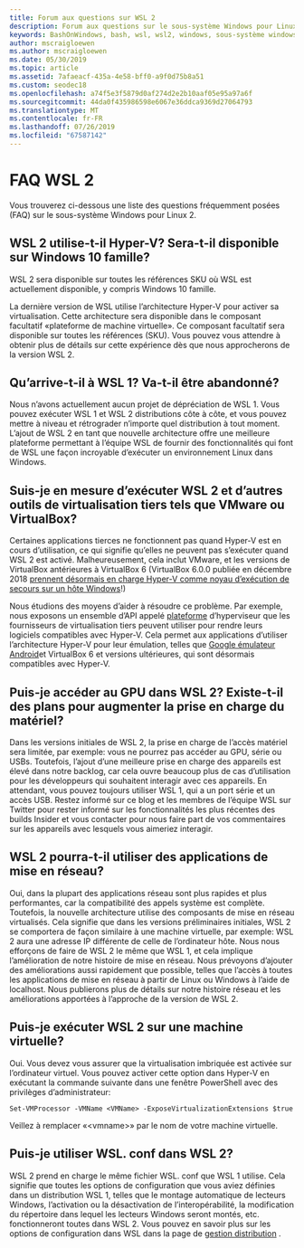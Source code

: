 ```yaml
---
title: Forum aux questions sur WSL 2
description: Forum aux questions sur le sous-système Windows pour Linux 2
keywords: BashOnWindows, bash, wsl, wsl2, windows, sous-système windows pour linux, sous-système windows, ubuntu, debian, suse, windows 10, installation
author: mscraigloewen
ms.author: mscraigloewen
ms.date: 05/30/2019
ms.topic: article
ms.assetid: 7afaeacf-435a-4e58-bff0-a9f0d75b8a51
ms.custom: seodec18
ms.openlocfilehash: a74f5e3f5879d0af274d2e2b10aaf05e95a97a6f
ms.sourcegitcommit: 44da0f435986598e6067e36ddca9369d27064793
ms.translationtype: MT
ms.contentlocale: fr-FR
ms.lasthandoff: 07/26/2019
ms.locfileid: "67587142"
---
```

# <a name="wsl-2-faq"></a>FAQ WSL 2

Vous trouverez ci-dessous une liste des questions fréquemment posées (FAQ) sur le sous-système Windows pour Linux 2.

## <a name="does-wsl-2-use-hyper-v-will-it-be-available-on-windows-10-home"></a>WSL 2 utilise-t-il Hyper-V? Sera-t-il disponible sur Windows 10 famille?

WSL 2 sera disponible sur toutes les références SKU où WSL est actuellement disponible, y compris Windows 10 famille.

La dernière version de WSL utilise l’architecture Hyper-V pour activer sa virtualisation. Cette architecture sera disponible dans le composant facultatif «plateforme de machine virtuelle». Ce composant facultatif sera disponible sur toutes les références (SKU). Vous pouvez vous attendre à obtenir plus de détails sur cette expérience dès que nous approcherons de la version WSL 2.

## <a name="what-will-happen-to-wsl-1-will-it-be-abandoned"></a>Qu’arrive-t-il à WSL 1? Va-t-il être abandonné?

Nous n’avons actuellement aucun projet de dépréciation de WSL 1. Vous pouvez exécuter WSL 1 et WSL 2 distributions côte à côte, et vous pouvez mettre à niveau et rétrograder n’importe quel distribution à tout moment. L’ajout de WSL 2 en tant que nouvelle architecture offre une meilleure plateforme permettant à l’équipe WSL de fournir des fonctionnalités qui font de WSL une façon incroyable d’exécuter un environnement Linux dans Windows.

## <a name="will-i-be-able-to-run-wsl-2-and-other-3rd-party-virtualization-tools-such-as-vmware-or-virtualbox"></a>Suis-je en mesure d’exécuter WSL 2 et d’autres outils de virtualisation tiers tels que VMware ou VirtualBox?

Certaines applications tierces ne fonctionnent pas quand Hyper-V est en cours d’utilisation, ce qui signifie qu’elles ne peuvent pas s’exécuter quand WSL 2 est activé. Malheureusement, cela inclut VMware, et les versions de VirtualBox antérieures à VirtualBox 6 (VirtualBox 6.0.0 publiée en décembre 2018 [prennent désormais en charge Hyper-V comme noyau d’exécution de secours sur un hôte Windows][1]!)

Nous étudions des moyens d’aider à résoudre ce problème. Par exemple, nous exposons un ensemble d’API appelé [plateforme][2] d’hyperviseur que les fournisseurs de virtualisation tiers peuvent utiliser pour rendre leurs logiciels compatibles avec Hyper-V. Cela permet aux applications d’utiliser l’architecture Hyper-V pour leur émulation, telles que [Google émulateur Android][3]et VirtualBox 6 et versions ultérieures, qui sont désormais compatibles avec Hyper-V.

## <a name="can-i-access-the-gpu-in-wsl-2-are-there-plans-to-increase-hardware-support"></a>Puis-je accéder au GPU dans WSL 2? Existe-t-il des plans pour augmenter la prise en charge du matériel?

Dans les versions initiales de WSL 2, la prise en charge de l’accès matériel sera limitée, par exemple: vous ne pourrez pas accéder au GPU, série ou USBs. Toutefois, l’ajout d’une meilleure prise en charge des appareils est élevé dans notre backlog, car cela ouvre beaucoup plus de cas d’utilisation pour les développeurs qui souhaitent interagir avec ces appareils. En attendant, vous pouvez toujours utiliser WSL 1, qui a un port série et un accès USB. Restez informé sur ce blog et les membres de l’équipe WSL sur Twitter pour rester informé sur les fonctionnalités les plus récentes des builds Insider et vous contacter pour nous faire part de vos commentaires sur les appareils avec lesquels vous aimeriez interagir.

## <a name="will-wsl-2-be-able-to-use-networking-applications"></a>WSL 2 pourra-t-il utiliser des applications de mise en réseau?

Oui, dans la plupart des applications réseau sont plus rapides et plus performantes, car la compatibilité des appels système est complète. Toutefois, la nouvelle architecture utilise des composants de mise en réseau virtualisés. Cela signifie que dans les versions préliminaires initiales, WSL 2 se comportera de façon similaire à une machine virtuelle, par exemple: WSL 2 aura une adresse IP différente de celle de l’ordinateur hôte. Nous nous efforçons de faire de WSL 2 le même que WSL 1, et cela implique l’amélioration de notre histoire de mise en réseau. Nous prévoyons d’ajouter des améliorations aussi rapidement que possible, telles que l’accès à toutes les applications de mise en réseau à partir de Linux ou Windows à l’aide de localhost. Nous publierons plus de détails sur notre histoire réseau et les améliorations apportées à l’approche de la version de WSL 2.

## <a name="can-i-run-wsl-2-in-a-virtual-machine"></a>Puis-je exécuter WSL 2 sur une machine virtuelle?

Oui. Vous devez vous assurer que la virtualisation imbriquée est activée sur l’ordinateur virtuel. Vous pouvez activer cette option dans Hyper-V en exécutant la commande suivante dans une fenêtre PowerShell avec des privilèges d’administrateur:

`Set-VMProcessor -VMName <VMName> -ExposeVirtualizationExtensions $true`

Veillez à remplacer «&lt;vmname&gt;» par le nom de votre machine virtuelle.

## <a name="can-i-use-wslconf-in-wsl-2"></a>Puis-je utiliser WSL. conf dans WSL 2?

WSL 2 prend en charge le même fichier WSL. conf que WSL 1 utilise. Cela signifie que toutes les options de configuration que vous aviez définies dans un distribution WSL 1, telles que le montage automatique de lecteurs Windows, l’activation ou la désactivation de l’interopérabilité, la modification du répertoire dans lequel les lecteurs Windows seront montés, etc. fonctionneront toutes dans WSL 2. Vous pouvez en savoir plus sur les options de configuration dans WSL dans la page de [gestion distribution](./wsl-config.md) . 

 [1]: https://www.virtualbox.org/wiki/Changelog-6.0
 [2]: https://docs.microsoft.com/en-us/virtualization/api/
 [3]: https://devblogs.microsoft.com/visualstudio/hyper-v-android-emulator-support/